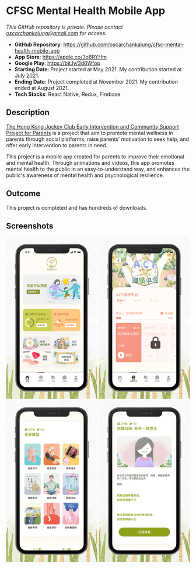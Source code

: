 # CFSC Mental Health Mobile App

_This GitHub repository is private. Please contact oscarchankalung@gmail.com for access._

- **GitHub Repository**: https://github.com/oscarchankalung/cfsc-mental-health-mobile-app
- **App Store**: https://apple.co/3o8RYHm
- **Google Play**: https://bit.ly/3d6Wfop
- **Starting Date**: Project started at May 2021. My contribution started at July 2021.
- **Ending Date**: Project completed at November 2021. My contribution ended at August 2021.
- **Tech Stacks**: React Native, Redux, Firebase

## Description

[The Hong Kong Jockey Club Early Intervention and Community Support Project for Parents](https://www.cfsc.org.hk/rehab/fm/en/index.php) is a project that aim to promote mental wellness in parents through social platforms, raise parents’ motivation to seek help, and offer early intervention to parents in need.

This project is a mobile app created for parents to improve their emotional and mental health. Through animations and videos, this app promotes mental health to the public in an easy-to-understand way, and enhances the public's awareness of mental health and psychological resilience.

## Outcome

This project is completed and has hundreds of downloads.

## Screenshots

<img src='01-screenshot-home.png' width='250' /> <img src='02-screenshot-module.png' width='250' /> 
<img src='03-screenshot-practice.png' width='250' /> <img src='04-screenshot-sheet.png' width='250' />
